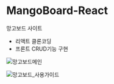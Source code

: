 # MangoBoard-React
망고보드 사이트 
- 리액트 클론코딩
- 프론트 CRUD기능 구현

![망고보드메인](https://github.com/ES1230/MangoBoard-React/assets/153258776/e3defd9a-18f9-4a46-8b49-cbfbd4602822)

![망고보드_사용가이드](https://github.com/ES1230/MangoBoard-React/assets/153258776/06550b20-d771-476f-8d29-20e8bc33b1ed)
